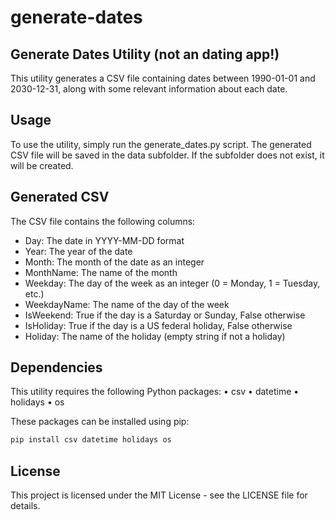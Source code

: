 # generate-dates
## Generate Dates Utility (not an dating app!)
This utility generates a CSV file containing dates between 1990-01-01 and 2030-12-31, along with some relevant information about each date.

## Usage
To use the utility, simply run the generate_dates.py script. The generated CSV file will be saved in the data subfolder. If the subfolder does not exist, it will be created.

## Generated CSV
The CSV file contains the following columns:

- Day: The date in YYYY-MM-DD format
- Year: The year of the date
- Month: The month of the date as an integer
- MonthName: The name of the month
- Weekday: The day of the week as an integer (0 = Monday, 1 = Tuesday, etc.)
- WeekdayName: The name of the day of the week
- IsWeekend: True if the day is a Saturday or Sunday, False otherwise
- IsHoliday: True if the day is a US federal holiday, False otherwise
- Holiday: The name of the holiday (empty string if not a holiday)

## Dependencies

This utility requires the following Python packages:
• csv
• datetime
• holidays
• os

These packages can be installed using pip:
```bash
pip install csv datetime holidays os
```

## License
This project is licensed under the MIT License - see the LICENSE file for details.

